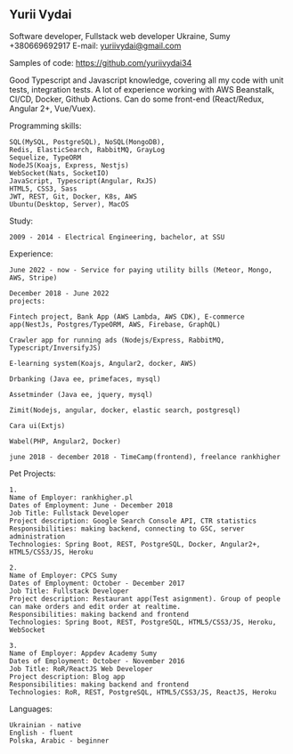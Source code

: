 ## Yurii Vydai
Software developer, Fullstack web developer
Ukraine, Sumy
+380669692917
E-mail: yuriivydai@gmail.com

Samples of code: https://github.com/yuriivydai34

Good Typescript and Javascript knowledge, covering all my code with unit tests, integration tests. 
A lot of experience working with AWS Beanstalk, CI/CD, Docker, Github Actions. Can do some front-end (React/Redux, Angular 2+, Vue/Vuex).

Programming skills:

    SQL(MySQL, PostgreSQL), NoSQL(MongoDB), 
    Redis, ElasticSearch, RabbitMQ, GrayLog
    Sequelize, TypeORM
    NodeJS(Koajs, Express, Nestjs)
    WebSocket(Nats, SocketIO)
    JavaScript, Typescript(Angular, RxJS)
    HTML5, CSS3, Sass
    JWT, REST, Git, Docker, K8s, AWS
    Ubuntu(Desktop, Server), MacOS


Study:

    2009 - 2014 - Electrical Engineering, bachelor, at SSU

Experience:

    June 2022 - now - Service for paying utility bills (Meteor, Mongo, AWS, Stripe)

    December 2018 - June 2022
    projects:

    Fintech project, Bank App (AWS Lambda, AWS CDK), E-commerce app(NestJs, Postgres/TypeORM, AWS, Firebase, GraphQL)

    Crawler app for running ads (Nodejs/Express, RabbitMQ, Typescript/InversifyJS)

    E-learning system(Koajs, Angular2, docker, AWS)

    Drbanking (Java ee, primefaces, mysql)

    Assetminder (Java ee, jquery, mysql)

    Zimit(Nodejs, angular, docker, elastic search, postgresql)

    Cara ui(Extjs)

    Wabel(PHP, Angular2, Docker)

    june 2018 - december 2018 - TimeCamp(frontend), freelance rankhigher

Pet Projects:

    1.
    Name of Employer: rankhigher.pl
    Dates of Employment: June - December 2018
    Job Title: Fullstack Developer
    Project description: Google Search Console API, CTR statistics
    Responsibilities: making backend, connecting to GSC, server administration
    Technologies: Spring Boot, REST, PostgreSQL, Docker, Angular2+, HTML5/CSS3/JS, Heroku

    2.
    Name of Employer: CPCS Sumy
    Dates of Employment: October - December 2017
    Job Title: Fullstack Developer
    Project description: Restaurant app(Test asignment). Group of people can make orders and edit order at realtime.
    Responsibilities: making backend and frontend
    Technologies: Spring Boot, REST, PostgreSQL, HTML5/CSS3/JS, Heroku, WebSocket

    3.
    Name of Employer: Appdev Academy Sumy
    Dates of Employment: October - November 2016
    Job Title: RoR/ReactJS Web Developer
    Project description: Blog app
    Responsibilities: making backend and frontend
    Technologies: RoR, REST, PostgreSQL, HTML5/CSS3/JS, ReactJS, Heroku

Languages:

    Ukrainian - native
    English - fluent
    Polska, Arabic - beginner
